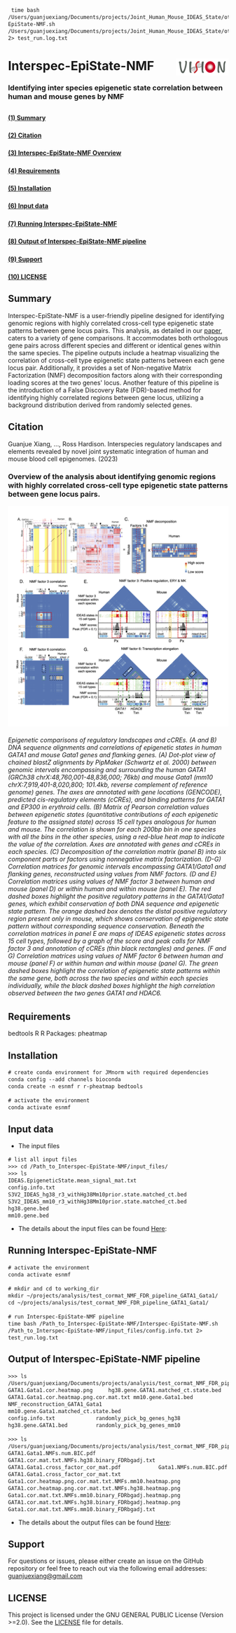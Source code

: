 
```
 time bash /Users/guanjuexiang/Documents/projects/Joint_Human_Mouse_IDEAS_State/other_scripts/cormat_NMF_FDR/Interspec-EpiState-NMF.sh /Users/guanjuexiang/Documents/projects/Joint_Human_Mouse_IDEAS_State/other_scripts/cormat_NMF_FDR/input_files/config.info.txt 2> test_run.log.txt
```

# Interspec-EpiState-NMF      <img src="https://raw.githubusercontent.com/guanjue/public_log_descriptions/main/Interspec-EpiState-NMF/VisionBMG2_rh.png" align="right" width="120"/>


### Identifying inter species epigenetic state correlation between human and mouse genes by NMF

##
**[(1) Summary](#Summary)**<br>
#####
**[(2) Citation](#Citation)**<br>
#####
**[(3) Interspec-EpiState-NMF Overview](#Interspec-EpiState-NMF-Overview)**<br>
#####
**[(4) Requirements](#Requirements)**<br>
#####
**[(5) Installation](#Installation)**<br>
#####
**[(6) Input data](#Input-data)**<br>
#####
**[(7) Running Interspec-EpiState-NMF](#Running-Interspec-EpiState-NMF)**<br>
#####
**[(8) Output of Interspec-EpiState-NMF pipeline](#Output-of-Interspec-EpiState-NMF-pipeline)**<br>
#####
**[(9) Support](#Support)**<br>
#####
**[(10) LICENSE](#LICENSE)**<br>
#####

## Summary
Interspec-EpiState-NMF is a user-friendly pipeline designed for identifying genomic regions with highly correlated cross-cell type epigenetic state patterns between gene locus pairs. This analysis, as detailed in our [paper](https://www.biorxiv.org/content/10.1101/2023.04.02.535219v2), caters to a variety of gene comparisons. It accommodates both orthologous gene pairs across different species and different or identical genes within the same species. The pipeline outputs include a heatmap visualizing the correlation of cross-cell type epigenetic state patterns between each gene locus pair. Additionally, it provides a set of Non-negative Matrix Factorization (NMF) decomposition factors along with their corresponding loading scores at the two genes' locus. Another feature of this pipeline is the introduction of a False Discovery Rate (FDR)-based method for identifying highly correlated regions between gene locus, utilizing a background distribution derived from randomly selected genes.


## Citation
Guanjue Xiang, ..., Ross Hardison. Interspecies regulatory landscapes and elements revealed by novel joint systematic integration of human and mouse blood cell epigenomes. (2023)


### Overview of the analysis about identifying genomic regions with highly correlated cross-cell type epigenetic state patterns between gene locus pairs.
![logo](https://raw.githubusercontent.com/guanjue/public_log_descriptions/main/Interspec-EpiState-NMF/XiangEtAl_JointHMVISION_Figures.png)
###### Epigenetic comparisons of regulatory landscapes and cCREs. (A and B) DNA sequence alignments and correlations of epigenetic states in human GATA1 and mouse Gata1 genes and flanking genes. (A) Dot-plot view of chained blastZ alignments by PipMaker (Schwartz et al. 2000) between genomic intervals encompassing and surrounding the human GATA1 (GRCh38 chrX:48,760,001-48,836,000; 76kb) and mouse Gata1 (mm10 chrX:7,919,401-8,020,800; 101.4kb, reverse complement of reference genome) genes. The axes are annotated with gene locations (GENCODE), predicted cis-regulatory elements (cCREs), and binding patterns for GATA1 and EP300 in erythroid cells. (B) Matrix of Pearson correlation values between epigenetic states (quantitative contributions of each epigenetic feature to the assigned state) across 15 cell types analogous for human and mouse. The correlation is shown for each 200bp bin in one species with all the bins in the other species, using a red-blue heat map to indicate the value of the correlation. Axes are annotated with genes and cCREs in each species. (C) Decomposition of the correlation matrix (panel B) into six component parts or factors using nonnegative matrix factorization. (D-G) Correlation matrices for genomic intervals encompassing GATA1/Gata1 and flanking genes, reconstructed using values from NMF factors. (D and E) Correlation matrices using values of NMF factor 3 between human and mouse (panel D) or within human and within mouse (panel E). The red dashed boxes highlight the positive regulatory patterns in the GATA1/Gata1 genes, which exhibit conservation of both DNA sequence and epigenetic state pattern. The orange dashed box denotes the distal positive regulatory region present only in mouse, which shows conservation of epigenetic state pattern without corresponding sequence conservation. Beneath the correlation matrices in panel E are maps of IDEAS epigenetic states across 15 cell types, followed by a graph of the score and peak calls for NMF factor 3 and annotation of cCREs (thin black rectangles) and genes. (F and G) Correlation matrices using values of NMF factor 6 between human and mouse (panel F) or within human and within mouse (panel G). The green dashed boxes highlight the correlation of epigenetic state patterns within the same gene, both across the two species and within each species individually, while the black dashed boxes highlight the high correlation observed between the two genes GATA1 and HDAC6.

## Requirements
bedtools
R
R Packages: pheatmap

## Installation 
```
# create conda environment for JMnorm with required dependencies
conda config --add channels bioconda
conda create -n esnmf r r-pheatmap bedtools

# activate the environment
conda activate esnmf
```


## Input data
- The input files 

```
# list all input files
>>> cd /Path_to_Interspec-EpiState-NMF/input_files/
>>> ls
IDEAS.EpigeneticState.mean_signal_mat.txt
config.info.txt
S3V2_IDEAS_hg38_r3_withHg38Mm10prior.state.matched_ct.bed
S3V2_IDEAS_mm10_r3_withHg38Mm10prior.state.matched_ct.bed
hg38.gene.bed
mm10.gene.bed
```

- The details about the input files can be found [Here](https://github.com/guanjue/public_log_descriptions/tree/main/Interspec-EpiState-NMF/Input_file_description):



## Running Interspec-EpiState-NMF
```
# activate the environment
conda activate esnmf

# mkdir and cd to working_dir
mkdir ~/projects/analysis/test_cormat_NMF_FDR_pipeline_GATA1_Gata1/
cd ~/projects/analysis/test_cormat_NMF_FDR_pipeline_GATA1_Gata1/

# run Interspec-EpiState-NMF pipeline
time bash /Path_to_Interspec-EpiState-NMF/Interspec-EpiState-NMF.sh /Path_to_Interspec-EpiState-NMF/input_files/config.info.txt 2> test_run.log.txt
```


## Output of Interspec-EpiState-NMF pipeline
```
>>> ls /Users/guanjuexiang/Documents/projects/analysis/test_cormat_NMF_FDR_pipeline_GATA1_Gata1
GATA1.Gata1.cor.heatmap.png		hg38.gene.GATA1.matched_ct.state.bed
GATA1.Gata1.cor.heatmap.png.cor.mat.txt	mm10.gene.Gata1.bed
NMF_reconstruction_GATA1_Gata1		mm10.gene.Gata1.matched_ct.state.bed
config.info.txt				randomly_pick_bg_genes_hg38
hg38.gene.GATA1.bed			randomly_pick_bg_genes_mm10

>>> ls /Users/guanjuexiang/Documents/projects/analysis/test_cormat_NMF_FDR_pipeline_GATA1_Gata1/NMF_reconstruction_GATA1_Gata1 
GATA1.Gata1.NMFs.num.BIC.pdf				GATA1.cor.mat.txt.NMFs.hg38.binary_FDRbgadj.txt
GATA1.Gata1.cross_factor_cor_mat.pdf			Gata1.NMFs.num.BIC.pdf
GATA1.Gata1.cross_factor_cor_mat.txt			Gata1.cor.heatmap.png.cor.mat.txt.NMFs.mm10.heatmap.png
GATA1.cor.heatmap.png.cor.mat.txt.NMFs.hg38.heatmap.png	Gata1.cor.mat.txt.NMFs.mm10.binary_FDRbgadj.heatmap.png
GATA1.cor.mat.txt.NMFs.hg38.binary_FDRbgadj.heatmap.png	Gata1.cor.mat.txt.NMFs.mm10.binary_FDRbgadj.txt
```

- The details about the output files can be found [Here](https://github.com/guanjue/public_log_descriptions/tree/main/Interspec-EpiState-NMF/Output_file_description):



## Support
For questions or issues, please either create an issue on the GitHub repository or feel free to reach out via the following email addresses: guanjuexiang@gmail.com

## LICENSE
This project is licensed under the GNU GENERAL PUBLIC License (Version >=2.0). See the [LICENSE](https://github.com/guanjue/JMnorm/blob/main/LICENSE) file for details.







